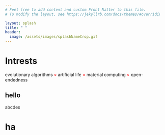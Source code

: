 ```yaml
---
# Feel free to add content and custom Front Matter to this file.
# To modify the layout, see https://jekyllrb.com/docs/themes/#overriding-theme-defaults

layout: splash
title: " "
header:
  image: /assets/images/splashNameCrop.gif
---
```


<style>
r { color: Red }
</style>

# Intrests
 evolutionary algorithms <r>×</r> artificial life <r>×</r> material computing <r>×</r> open-endedness 
## hello
abcdes

ha
===========